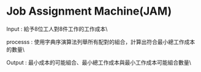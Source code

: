 # Job Assignment Machine(JAM)
Input : 給予8位工人對8件工作的工作成本\

processs : 使用字典序演算法列舉所有配對的組合，計算出符合最小總工作成本的數量\

Output : 最小成本的可能組合、最小總工作成本與最小工作成本可能組合數量\

